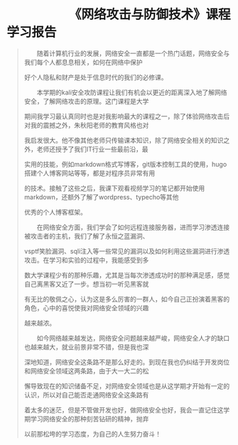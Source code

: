 # &emsp;&emsp;&emsp;&emsp;&emsp;《网络攻击与防御技术》课程学习报告

> &emsp;&emsp;随着计算机行业的发展，网络安全一直都是一个热门话题，网络安全与我们每个人都息息相关，如何在网络中保护
> 
> 好个人隐私和财产是处于信息时代的我们的必修课。
> 
> &emsp;&emsp;本学期的kali安全攻防课程让我们有机会以更近的距离深入地了解网络安全，了解网络攻击的原理。这门课程是大学
> 
> 期间我学习最认真同时也是对我影响最大的课程之一，除了体验网络攻击后对我的震撼之外，朱秋阳老师的教育风格也对
> 
> 我启发很大。他不像其他老师只传输课本知识，除了网络安全相关的知识之外，老师还授予了我们IT行业一些最前沿，最
> 
> 实用的技能，例如markdown格式写博客，git版本控制工具的使用，hugo搭建个人博客网站等等，都是对程序员非常有用
> 
> 的技术。接触了这些之后，我课下观看视频学习的笔记都开始使用markdown，还额外了解了wordpress、typecho等其他
> 
> 优秀的个人博客框架。
> 
> &emsp;&emsp;在网络安全方面，我们学会了如何远程连接服务器，进而学习渗透连接被攻击者的主机，我们了解了永恒之蓝漏洞、
> 
> vsptf笑脸漏洞、sqli注入等一些常见的漏洞以及如何利用这些漏洞进行渗透攻击。在学习和实验的过程中，我能感受到多
> 
> 数大学课程少有的那种乐趣，尤其是当每次渗透成功时的那种满足感，感觉自己离黑客又近了一步。想当初一听见黑客就
> 
> 有无比的敬佩之心，认为这是多么厉害的一群人，如今自己正扮演着黑客的角色，心中的喜悦使我对网络安全领域的兴趣
> 
> 越来越浓。
> 
> &emsp;&emsp;如今网络越来越发达，网络安全问题越来越严峻，网络安全人才的缺口也越来越大，就业前景非常不错，但是我也深
>
> 深地知道，网络安全这条路不是那么好走的。到现在我也仍纠结于开发岗位和网络安全领域这两条路，由于大一大二的松
> 
> 懈导致现在的知识储备不足，对网络安全领域也是从这学期才开始有一定的认识，所以对自己能否走通网络安全这条路有
> 
> 着太多的迷茫，但是不管做开发也好，做网络安全也好，我会一直记住这学期学习网络安全的那种刻苦钻研的精神，抛弃
> 
> 以前那松垮的学习态度，为自己的人生努力奋斗！